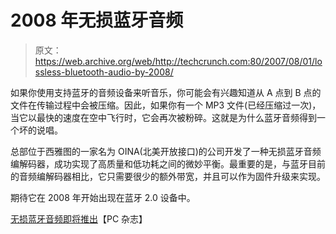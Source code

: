 # 2008 年无损蓝牙音频

> 原文：<https://web.archive.org/web/http://techcrunch.com:80/2007/08/01/lossless-bluetooth-audio-by-2008/>

如果你使用支持蓝牙的音频设备来听音乐，你可能会有兴趣知道从 A 点到 B 点的文件在传输过程中会被压缩。因此，如果你有一个 MP3 文件(已经压缩过一次)，当它以最快的速度在空中飞行时，它会再次被粉碎。这就是为什么蓝牙音频得到一个坏的说唱。

总部位于西雅图的一家名为 OINA(北美开放接口)的公司开发了一种无损蓝牙音频编解码器，成功实现了高质量和低功耗之间的微妙平衡。最重要的是，与蓝牙目前的音频编解码器相比，它只需要很少的额外带宽，并且可以作为固件升级来实现。

期待它在 2008 年开始出现在蓝牙 2.0 设备中。

[无损蓝牙音频即将推出](https://web.archive.org/web/20131225035818/http://www.pcmag.com/article2/0,1895,2164573,00.asp)【PC 杂志】